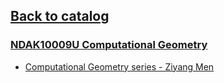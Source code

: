 ## [Back to catalog](/UCPH_courses)

### [NDAK10009U Computational Geometry](https://kurser.ku.dk/course/ndak10009u)

 - [Computational Geometry series - Ziyang Men](https://www.cnblogs.com/romaLzhih/category/1932246.html)
